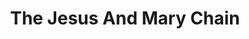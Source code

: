 ---
title: "The Jesus And Mary Chain"
summary: "The Jesus and Mary Chain are a Scottish alternative rock band formed in East Kilbride in 1983. The band revolves around the songwriting partnership of brothers Jim and William Reid, who are the two founders and only consistent members of the band since its formation. They are recognized as key figures in the development of the shoegaze and noise pop subgenres.After signing to independent label Creation Records, they released their first single \"Upside Down\" in 1984. Their debut album Psychocandy was released to critical acclaim in 1985 on major label WEA. After its release, drummer Bobby Gillespie left the band to work on his own band Primal Scream.
The band's biggest commercial success came with their second album Darklands, which reached No. 5 on the UK Albums Chart in 1987 and spawned the hit single \"April Skies\", peaking at No. 8 in the UK. It was the band's only top ten album.
After releasing six albums, the band broke up in 1999 as a result of an onstage altercation the year prior that saw William Reid prematurely depart a tour after fighting with an intoxicated Jim Reid. They reunited in 2007 and released the album Damage and Joy in 2017, their first in 19 years.
The band recorded twelve top 40 singles and two top 10 hits on the UK Singles Chart throughout their career."
image: "the-jesus-and-mary-chain.jpg"
apple_music_artist_url: "None"
wikipedia_url: "https://en.wikipedia.org/wiki/The_Jesus_and_Mary_Chain"
---
